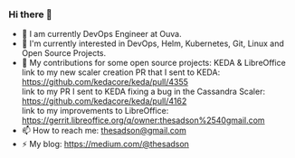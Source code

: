 ### Hi there 👋

- 🔭 I am currently DevOps Engineer at Ouva.
- 🌱 I'm currently interested in DevOps, Helm, Kubernetes, Git, Linux and Open Source Projects. 
- 👯 My contributions for some open source projects: KEDA & LibreOffice <br>
link to my new scaler creation PR that I sent to KEDA: https://github.com/kedacore/keda/pull/4355  
link to my PR I sent to KEDA fixing a bug in the Cassandra Scaler: https://github.com/kedacore/keda/pull/4162  
link to my improvements to LibreOffice: https://gerrit.libreoffice.org/q/owner:thesadson%2540gmail.com
- 📫 How to reach me: thesadson@gmail.com
- ⚡ My blog: https://medium.com/@thesadson

<!--
**ithesadson/ithesadson** is a ✨ _special_ ✨ repository because its `README.md` (this file) appears on your GitHub profile.

Here are some ideas to get you started:

- 🔭 I’m currently working on ...
- 🌱 I’m currently learning ...
- 👯 I’m looking to collaborate on ...
- 🤔 I’m looking for help with ...
- 💬 Ask me about ...
- 📫 How to reach me: ...
- 😄 Pronouns: ...
- ⚡ Fun fact: ...
-->
